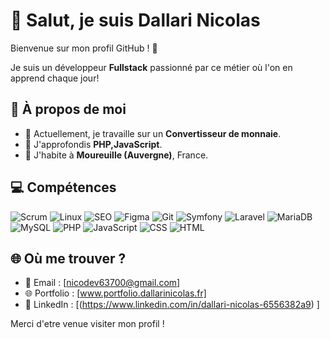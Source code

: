 # 👋 Salut, je suis Dallari Nicolas   

Bienvenue sur mon profil GitHub ! 🚀  

Je suis un développeur **Fullstack** passionné par ce métier où l'on en apprend chaque jour!

## 🚀 À propos de moi  

- 🔭 Actuellement, je travaille sur un **Convertisseur de monnaie**. 
- 🌱 J'approfondis **PHP,JavaScript**.   
- 🏡 J'habite à **Moureuille (Auvergne)**, France.

## 💻 Compétences
![Scrum](https://img.shields.io/badge/Scrum-6DB33F?style=for-the-badge&logo=scrumalliance&logoColor=white)
![Linux](https://img.shields.io/badge/Linux-FCC624?style=for-the-badge&logo=linux&logoColor=black)
![SEO](https://img.shields.io/badge/SEO-326CE5?style=for-the-badge&logo=google&logoColor=white)
![Figma](https://img.shields.io/badge/Figma-F24E1E?style=for-the-badge&logo=figma&logoColor=white)
![Git](https://img.shields.io/badge/Git-F05032?style=for-the-badge&logo=git&logoColor=white)
![Symfony](https://img.shields.io/badge/Symfony-000000?style=for-the-badge&logo=symfony&logoColor=white)
![Laravel](https://img.shields.io/badge/Laravel-FF2D20?style=for-the-badge&logo=laravel&logoColor=white)
![MariaDB](https://img.shields.io/badge/MariaDB-003545?style=for-the-badge&logo=mariadb&logoColor=white)
![MySQL](https://img.shields.io/badge/MySQL-4479A1?style=for-the-badge&logo=mysql&logoColor=white)
![PHP](https://img.shields.io/badge/PHP-777BB4?style=for-the-badge&logo=php&logoColor=white)
![JavaScript](https://img.shields.io/badge/JavaScript-F7DF1E?style=for-the-badge&logo=javascript&logoColor=black)
![CSS](https://img.shields.io/badge/CSS-1572B6?style=for-the-badge&logo=css3&logoColor=white)
![HTML](https://img.shields.io/badge/HTML-E34F26?style=for-the-badge&logo=html5&logoColor=white)

## 🌐 Où me trouver ?  

- 📧 Email : [nicodev63700@gmail.com]  
- 🌐 Portfolio : [www.portfolio.dallarinicolas.fr]  
- 💬 LinkedIn : [(https://www.linkedin.com/in/dallari-nicolas-6556382a9) ]

Merci d'etre venue visiter mon profil !

